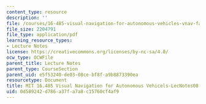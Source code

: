 ```yaml
---
content_type: resource
description: ''
file: /courses/16-485-visual-navigation-for-autonomous-vehicles-vnav-fall-2020/0d589242d786a37fa7a8c15760cf4af9_MIT16_485F20_lec08.pdf
file_size: 2204791
file_type: application/pdf
learning_resource_types:
- Lecture Notes
license: https://creativecommons.org/licenses/by-nc-sa/4.0/
ocw_type: OCWFile
parent_title: Lecture Notes
parent_type: CourseSection
parent_uid: e5f53240-de03-08ce-bf8f-a9b8873390ea
resourcetype: Document
title: MIT 16.485 Visual Navigation for Autonomous Vehicels-LecNotes08
uid: 0d589242-d786-a37f-a7a8-c15760cf4af9
---
```


